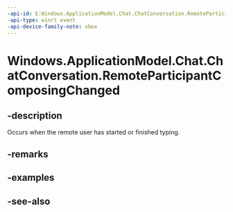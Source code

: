 ```yaml
---
-api-id: E:Windows.ApplicationModel.Chat.ChatConversation.RemoteParticipantComposingChanged
-api-type: winrt event
-api-device-family-note: xbox
---
```


<!-- Event syntax
public event Windows.Foundation.TypedEventHandler RemoteParticipantComposingChanged<Windows.ApplicationModel.Chat.ChatConversation,  Windows.ApplicationModel.Chat.RemoteParticipantComposingChangedEventArgs>
-->

# Windows.ApplicationModel.Chat.ChatConversation.RemoteParticipantComposingChanged

## -description
Occurs when the remote user has started or finished typing.

## -remarks

## -examples

## -see-also
